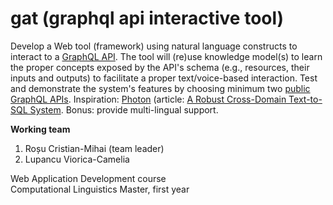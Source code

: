 # gat (graphql api interactive tool)
Develop a Web tool (framework) using natural language constructs to interact to a [GraphQL API](https://github.com/chentsulin/awesome-graphql). The tool will (re)use knowledge model(s) to learn the proper concepts exposed by the API's schema (e.g., resources, their inputs and outputs) to facilitate a proper text/voice-based interaction. Test and demonstrate the system's features by choosing minimum two [public GraphQL APIs](https://github.com/APIs-guru/graphql-apis). Inspiration: [Photon](https://naturalsql.com) (article: [A Robust Cross-Domain Text-to-SQL System](https://arxiv.org/abs/2007.15280). Bonus: provide multi-lingual support.

**Working team**

1. Roșu Cristian-Mihai (team leader)
2. Lupancu Viorica-Camelia

Web Application Development course \
Computational Linguistics Master, first year
